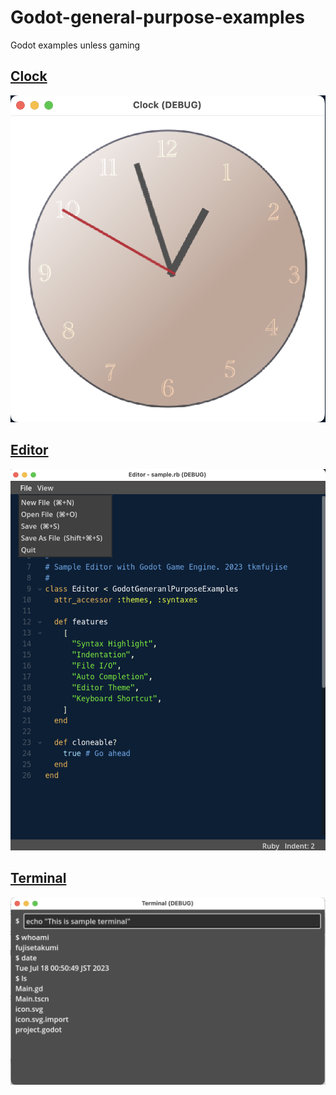 # Godot-general-purpose-examples
Godot examples unless gaming

## [Clock](Clock)

<img src="Clock/doc/Screenshot.png" width="600" alt="Screenshot">


## [Editor](Editor)

<img src="Editor/doc/Screenshot.png" width="600" alt="Screenshot">


## [Terminal](Terminal)

<img src="Terminal/doc/Screenshot.png" width="600" alt="Screenshot">
